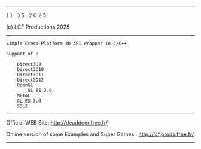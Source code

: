 
 - - - - - - - - - - - - - - - - - - - - - - - - - - - - - - - - - - - - - - - - - - - - - - - - -


1 1 . 0 5 . 2 0 2 5

(c) LCF Productions 2025


 - - - - - - - - - - - - - - - - - - - - - - - - - - - - - - - - - - - - - - - - - - - - - - - - -

	Simple Cross-Platform 3D API Wrapper in C/C++
 
	Support of :

		Direct3D9
		Direct3D10
		Direct3D11	
		Direct3D12
		OpenGL
	        GL ES 2.0
		METAL
		GL ES 3.0
		SDL2


 - - - - - - - - - - - - - - - - - - - - - - - - - - - - - - - - - - - - - - - - - - - - - - - - -

Official WEB Site: http://deaddeer.free.fr/

Online version of some Examples and Super Games : http://lcf.prods.free.fr/

 - - - - - - - - - - - - - - - - - - - - - - - - - - - - - - - - - - - - - - - - - - - - - - - - -
 

